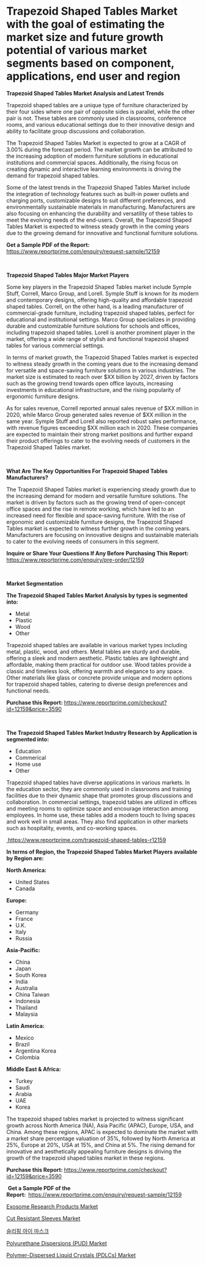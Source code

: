 <p><h1>Trapezoid Shaped Tables Market with the goal of estimating the market size and future growth potential of various market segments based on component, applications, end user and region</h1></p><p><strong>Trapezoid Shaped Tables Market Analysis and Latest Trends</strong></p>
<p><p>Trapezoid shaped tables are a unique type of furniture characterized by their four sides where one pair of opposite sides is parallel, while the other pair is not. These tables are commonly used in classrooms, conference rooms, and various educational settings due to their innovative design and ability to facilitate group discussions and collaboration.</p><p>The Trapezoid Shaped Tables Market is expected to grow at a CAGR of 3.00% during the forecast period. The market growth can be attributed to the increasing adoption of modern furniture solutions in educational institutions and commercial spaces. Additionally, the rising focus on creating dynamic and interactive learning environments is driving the demand for trapezoid shaped tables.</p><p>Some of the latest trends in the Trapezoid Shaped Tables Market include the integration of technology features such as built-in power outlets and charging ports, customizable designs to suit different preferences, and environmentally sustainable materials in manufacturing. Manufacturers are also focusing on enhancing the durability and versatility of these tables to meet the evolving needs of the end-users. Overall, the Trapezoid Shaped Tables Market is expected to witness steady growth in the coming years due to the growing demand for innovative and functional furniture solutions.</p></p>
<p><strong>Get a Sample PDF of the Report:&nbsp;</strong> <a href="https://www.reportprime.com/enquiry/request-sample/12159">https://www.reportprime.com/enquiry/request-sample/12159</a></p>
<p>&nbsp;</p>
<p><strong>Trapezoid Shaped Tables Major Market Players</strong></p>
<p><p>Some key players in the Trapezoid Shaped Tables market include Symple Stuff, Correll, Marco Group, and Lorell. Symple Stuff is known for its modern and contemporary designs, offering high-quality and affordable trapezoid shaped tables. Correll, on the other hand, is a leading manufacturer of commercial-grade furniture, including trapezoid shaped tables, perfect for educational and institutional settings. Marco Group specializes in providing durable and customizable furniture solutions for schools and offices, including trapezoid shaped tables. Lorell is another prominent player in the market, offering a wide range of stylish and functional trapezoid shaped tables for various commercial settings.</p><p>In terms of market growth, the Trapezoid Shaped Tables market is expected to witness steady growth in the coming years due to the increasing demand for versatile and space-saving furniture solutions in various industries. The market size is estimated to reach over $XX billion by 2027, driven by factors such as the growing trend towards open office layouts, increasing investments in educational infrastructure, and the rising popularity of ergonomic furniture designs.</p><p>As for sales revenue, Correll reported annual sales revenue of $XX million in 2020, while Marco Group generated sales revenue of $XX million in the same year. Symple Stuff and Lorell also reported robust sales performance, with revenue figures exceeding $XX million each in 2020. These companies are expected to maintain their strong market positions and further expand their product offerings to cater to the evolving needs of customers in the Trapezoid Shaped Tables market.</p></p>
<p>&nbsp;</p>
<p><strong>What Are The Key Opportunities For Trapezoid Shaped Tables Manufacturers?</strong></p>
<p><p>The Trapezoid Shaped Tables market is experiencing steady growth due to the increasing demand for modern and versatile furniture solutions. The market is driven by factors such as the growing trend of open-concept office spaces and the rise in remote working, which have led to an increased need for flexible and space-saving furniture. With the rise of ergonomic and customizable furniture designs, the Trapezoid Shaped Tables market is expected to witness further growth in the coming years. Manufacturers are focusing on innovative designs and sustainable materials to cater to the evolving needs of consumers in this segment.</p></p>
<p><strong>Inquire or Share Your Questions If Any Before Purchasing This Report:</strong> <a href="https://www.reportprime.com/enquiry/pre-order/12159">https://www.reportprime.com/enquiry/pre-order/12159</a></p>
<p>&nbsp;</p>
<p><strong>Market Segmentation</strong></p>
<p><strong>The Trapezoid Shaped Tables Market Analysis by types is segmented into:</strong></p>
<p><ul><li>Metal</li><li>Plastic</li><li>Wood</li><li>Other</li></ul></p>
<p><p>Trapezoid shaped tables are available in various market types including metal, plastic, wood, and others. Metal tables are sturdy and durable, offering a sleek and modern aesthetic. Plastic tables are lightweight and affordable, making them practical for outdoor use. Wood tables provide a classic and timeless look, offering warmth and elegance to any space. Other materials like glass or concrete provide unique and modern options for trapezoid shaped tables, catering to diverse design preferences and functional needs.</p></p>
<p><strong>Purchase this Report:&nbsp;</strong><a href="https://www.reportprime.com/checkout?id=12159&price=3590">https://www.reportprime.com/checkout?id=12159&price=3590</a></p>
<p>&nbsp;</p>
<p><strong>The Trapezoid Shaped Tables Market Industry Research by Application is segmented into:</strong></p>
<p><ul><li>Education</li><li>Commerical</li><li>Home use</li><li>Other</li></ul></p>
<p><p>Trapezoid shaped tables have diverse applications in various markets. In the education sector, they are commonly used in classrooms and training facilities due to their dynamic shape that promotes group discussions and collaboration. In commercial settings, trapezoid tables are utilized in offices and meeting rooms to optimize space and encourage interaction among employees. In home use, these tables add a modern touch to living spaces and work well in small areas. They also find application in other markets such as hospitality, events, and co-working spaces.</p></p>
<p><a href="https://www.reportprime.com/trapezoid-shaped-tables-r12159">&nbsp;https://www.reportprime.com/trapezoid-shaped-tables-r12159</a></p>
<p><strong>In terms of Region, the Trapezoid Shaped Tables Market Players available by Region are:</strong></p>
<p>
    <p> <strong> North America: </strong>
        <ul>
            <li>United States</li>
            <li>Canada</li>
        </ul>
        </p> 
    <p> <strong> Europe: </strong>
        <ul>
            <li>Germany</li>
            <li>France</li>
            <li>U.K.</li>
            <li>Italy</li>
            <li>Russia</li>
        </ul>
        </p> 
    <p> <strong> Asia-Pacific: </strong>
        <ul>
            <li>China</li>
            <li>Japan</li>
            <li>South Korea</li>
            <li>India</li>
            <li>Australia</li>
            <li>China Taiwan</li>
            <li>Indonesia</li>
            <li>Thailand</li>
            <li>Malaysia</li>
        </ul>
        </p> 
    <p> <strong> Latin America: </strong>
        <ul>
            <li>Mexico</li>
            <li>Brazil</li>
            <li>Argentina Korea</li>
            <li>Colombia</li>
        </ul>
        </p> 
    <p> <strong> Middle East & Africa: </strong>
        <ul>
            <li>Turkey</li>
            <li>Saudi</li>
            <li>Arabia</li>
            <li>UAE</li>
            <li>Korea</li>
        </ul>
    </p>
    </p>
<p><p>The trapezoid shaped tables market is projected to witness significant growth across North America (NA), Asia Pacific (APAC), Europe, USA, and China. Among these regions, APAC is expected to dominate the market with a market share percentage valuation of 35%, followed by North America at 25%, Europe at 20%, USA at 15%, and China at 5%. The rising demand for innovative and aesthetically appealing furniture designs is driving the growth of the trapezoid shaped tables market in these regions.</p></p>
<p><strong>Purchase this Report: </strong><a href="https://www.reportprime.com/checkout?id=12159&price=3590">https://www.reportprime.com/checkout?id=12159&price=3590</a></p>
<p>&nbsp;<strong>Get a Sample PDF of the Report:&nbsp;&nbsp;</strong><a href="https://www.reportprime.com/enquiry/request-sample/12159">https://www.reportprime.com/enquiry/request-sample/12159</a></p>
<p><strong></strong></p>
<p><p><a href="https://medium.com/@williambatz1907/exosome-research-products-market-revolution-2024-2031-market-trends-shaping-the-next-decade-07c7ea928189">Exosome Research Products Market</a></p><p><a href="https://medium.com/@jordymiller63/deep-dive-into-the-cut-resistant-sleeves-market-itstrends-market-segmentation-and-competitive-589d79dc0df7">Cut Resistant Sleeves Market</a></p><p><a href="https://github.com/AnthonyWratten/Market-Research-Report-List-2/blob/main/2322120101703.md">슬리핑 아이 마스크</a></p><p><a href="https://github.com/WillieWoodard/Market-Research-Report-List-6/blob/main/polyurethane-dispersions-pud-market.md">Polyurethane Dispersions (PUD) Market</a></p><p><a href="https://github.com/topanyudistiraadinugraha/Market-Research-Report-List-1/blob/main/polymer-dispersed-liquid-crystals-pdlcs-market.md">Polymer-Dispersed Liquid Crystals (PDLCs) Market</a></p></p>